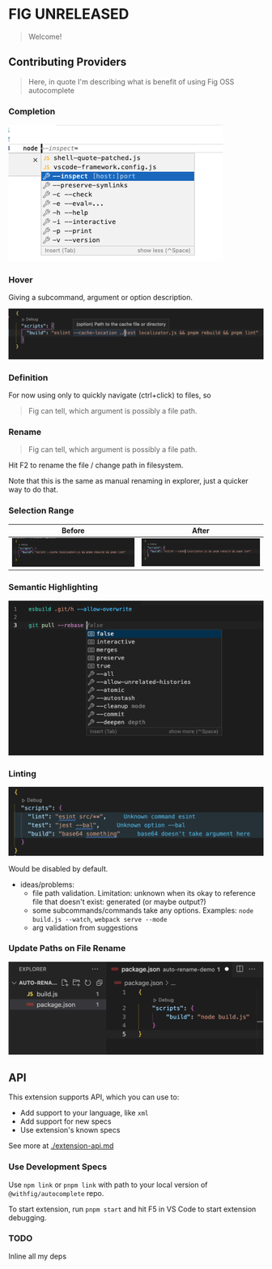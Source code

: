 # FIG UNRELEASED

> Welcome!

## Contributing Providers

> Here, in quote I'm describing what is benefit of using Fig OSS autocomplete

### Completion

![1](media/completions.png)

### Hover

Giving a subcommand, argument or option description.

![2](media/hover.png)

### Definition

For now using only to quickly navigate (ctrl+click) to files, so
> Fig can tell, which argument is possibly a file path.

### Rename

> Fig can tell, which argument is possibly a file path.

Hit F2 to rename the file / change path in filesystem.

Note that this is the same as manual renaming in explorer, just a quicker way to do that.

### Selection Range

| Before                           | After                           |
| -------------------------------- | ------------------------------- |
| ![1](media/before-selection.gif) | ![1](media/after-selection.gif) |

### Semantic Highlighting

![2](media/semantic-highlighting.png)

### Linting

![1](media/lint.png)

Would be disabled by default.

- ideas/problems:
  - file path validation. Limitation: unknown when its okay to reference file that doesn't exist: generated (or maybe output?)
  - some subcommands/commands take any options. Examples: `node build.js --watch`, `webpack serve --mode`
  - arg validation from suggestions

### Update Paths on File Rename

![1](media/auto-rename-paths.gif)

## API

This extension supports API, which you can use to:

- Add support to your language, like `xml`
- Add support for new specs
- Use extension's known specs

See more at [./extension-api.md](./extension-api.md)

### Use Development Specs

Use `npm link` or `pnpm link` with path to your local version of `@withfig/autocomplete` repo.

To start extension, run `pnpm start` and hit F5 in VS Code to start extension debugging.

### TODO

Inline all my deps

